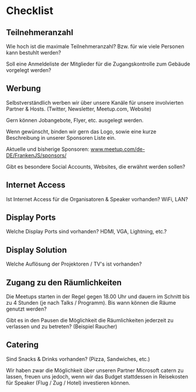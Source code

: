 # Checklist

## Teilnehmeranzahl

Wie hoch ist die maximale Teilnehmeranzahl? Bzw. für wie viele Personen kann bestuhlt werden?

Soll eine Anmeldeliste der Mitglieder für die Zugangskontrolle zum Gebäude vorgelegt werden?

## Werbung

Selbstverständlich werben wir über unsere Kanäle für unsere involvierten Partner & Hosts. (Twitter, Newsletter, Meetup.com, Website)

Gern können Jobangebote, Flyer, etc. ausgelegt werden.

Wenn gewünscht, binden wir gern das Logo, sowie eine kurze Beschreibung in unserer Sponsoren Liste ein.

Aktuelle und bisherige Sponsoren: www.meetup.com/de-DE/FrankenJS/sponsors/

Gibt es besondere Social Accounts, Websites, die erwähnt werden sollen?

## Internet Access

Ist Internet Access für die Organisatoren & Speaker vorhanden? WiFi, LAN?

## Display Ports

Welche Display Ports sind vorhanden? HDMI, VGA, Lightning, etc.?

## Display Solution

Welche Auflösung der Projektoren / TV's ist vorhanden?

## Zugang zu den Räumlichkeiten

Die Meetups starten in der Regel gegen 18.00 Uhr und dauern im Schnitt bis zu 4 Stunden (je nach Talks / Programm). Bis wann können die Räume genutzt werden?

Gibt es in den Pausen die Möglichkeit die Räumlichkeiten jederzeit zu verlassen und zu betreten? (Beispiel Raucher)

## Catering

Sind Snacks & Drinks vorhanden? (Pizza, Sandwiches, etc.)

Wir haben zwar die Möglichkeit über unseren Partner Microsoft catern zu lassen, freuen uns jedoch, wenn wir das Budget stattdessen in Reisekosten für Speaker (Flug / Zug / Hotel) investieren können.
